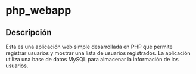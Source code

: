 # php_webapp

## Descripción

Esta es una aplicación web simple desarrollada en PHP que permite registrar usuarios y mostrar una lista de usuarios registrados. La aplicación utiliza una base de datos MySQL para almacenar la información de los usuarios.


